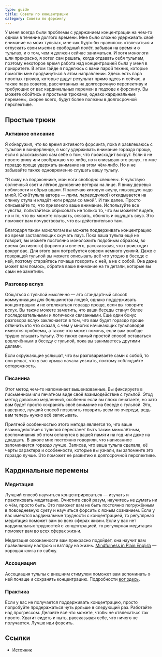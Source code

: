 ```yaml
---
type: guide
title: Советы по концентрации
category: Советы по форсингу
---
```




У меня всегда были проблемы с удержанием концентрации на чём-то одном в течение долгого времени. Мне было сложно удерживать своё внимание на моих тульпах, мне как будто бы нравилось отвлекаться и отпускать свои мысли в свободный полёт, забывая на время и о тульпах, и о том, чем я должен сейчас заниматься. И хотя монологи шли прекрасно, я хотел сам решать, когда отдавать себя тульпам, поэтому некоторое время работа над концентрацией была у меня в приоритете. В этом гайде я поделюсь с вами парой техник, которые помогли мне продвинуться в этом направлении. Здесь есть пара простых трюков, которые дадут результат прямо здесь и сейчас, а также пара советов, рассчитанных на долгосрочную перспективу и требующих от вас кардинальных перемен в подходе к форсингу. Вы можете обойтись и простыми трюками, однако кардинальные перемены, скорее всего, будут более полезны в долгосрочной перспективе.

## Простые трюки

### Активное описание

Я обнаружил, что во время активного форсинга, пока я развлекаюсь с тульпой в вондерленде, я могу удерживать внимание гораздо проще, если я рассказываю сам себе о том, что происходит вокруг. Если я не просто вижу или воображаю что-либо, но и описываю это вслух, то мне гораздо проще удержать внимание на этом чём-либо. Но и не забывайте также одновременно слушать вашу тульпу.

"Я сижу на подоконнике, мои ноги свободно свешены. Я чувствую солнечный свет и лёгкое дуновение ветерка на лице. Я вижу деревья поблизости и обрыв вдали. Я замечаю китовую акулу, плывущую надо мной. Юки((тульпа автора — _прим. переводчика_)) откидывается на спинку стула и кладёт ноги рядом со мной". И так далее. Просто описывайте то, что привлекло ваше внимание. Используйте все чувства, попытайтесь обрисовать не только то, что вы можетет видеть, но и то, что вы можете слышать, осязать, обонять и ощущать вкус. Это поможет вам почувствовать, что вы действительно там.

Благодаря таким монологам вы можете поддерживать концентрацию во время заставляющих скучать пауз. Пока ваша тульпа ещё не говорит, вы можете постоянно моноложить подобным образом, во время (активного) форсинга и вне его, рассказывая, что происходит вокруг вас. Для этого вам потребуется совсем немного усилий. Даже с говорящей тульпой вы можете описывать всё что угодно в беседе с ней, поэтому старайтесь почаще говорить с ней, а не с собой. Она даже может вам помось, обратив ваше внимание на те детали, которые вы сами не заметили.

### Разговор вслух

Общаться с тульпой мысленно — это стандартный способ коммуникации для большинства людей, однако поддерживать концентрацию и не отвлекаться гораздо проще, если вы говорите вслух. Вы также можете заметить, что ваши беседы станут более последовательными и логически связанными. Ещё один бонус разговора вслух заключается в том, что вам будет гораздо проще отличить кто что сказал, с чем у многих начинающих тульповодов имеются проблемы, а также это может помочь, если вам вообще трудно слышать тульпу. Это также самый простой способ оставаться вовлечённым в беседу с тульпой, пока вы занимаетесь другими делами. 

Если окружающие услышат, что вы разговариваете сами с собой, то они решат, что у вас крыша начала уезжать, поэтому соблюдайте осторожность.

### Писанина

Этот метод чем-то напоминает вышеназванные. Вы фиксируете в письменном или печатном виде своё взаимодействие с тульпой. Этод метод довольно медленный, особенно если вы плохо печатаете, но зато вам будет просто сохранять своё внимание на беседе с тульпой. Это, наверное, лучший способ позволить говорить всем по очереди, ведь вам теперь нужно всё записывать. 

Приятной особенностью этого метода является то, что ваше взаимодействие с тульпой перестанет быть таким мимолётным, воспоминания об этом останутся в вашей памяти на год или даже на двадцать. В школе мне постоянно говорили, что написанное запоминается гораздо лучше. Записав, что ваша тульпа сделала, её черты характера и особенности, которые вы узнали, вы запомните это гораздо лучше. Это поможет её развитию в долгосрочной перспективе.

## Кардинальные перемены

### Медитация

Лучший способ научиться концентрироваться — изучать и практиковать медитацию. Очистите свой разум, научитесь не думать ни о чём, просто быть. Это поможет вам не быть постоянно погружённым в повседневную суету и научиться форсить с ясным сознанием. Если у вас имеются кардинальные трудности с концентрацией, то регулярная медитация поможет вам во всех сферах жизни. Если у вас нет кардинальных трудностей с концентрацией, то регулярная медитация поможет вам во всех сферах жизни.

Медитация осознанности вам прекрасно подойдёт, она научит вам правильному настрою и взгляду на жизнь. [Mindfulness in Plain English](http://www.urbandharma.org/pdf2/Mindfulness%20in%20Plain%20English%20Book%20Preview.pdf) — хорошая книга по сабжу.

### Ассоциация
Ассоциация тульпы с внешним стимулом поможет вам вспоминать о ней почаще и сохранять концентрацию. Подробности [вот здесь](/tulpa_association).

### Практика

Если у вас не получается поддерживать концентрацию, просто попробуйте продеражаться чуть дольше в следующий раз. Работайте над прогрессом. Делайте всё что можете, чтобы не отвлекаться так просто. Хватит сидеть и ныть, рассказывая себе, что ничего не получается. Лучше иди форсить.

## Ссылки

* [Источник](https://community.tulpa.info/thread-focus-concentration-focus-aids)

